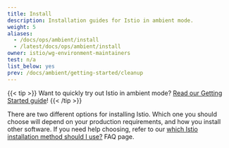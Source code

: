 ```yaml
---
title: Install
description: Installation guides for Istio in ambient mode.
weight: 5
aliases:
  - /docs/ops/ambient/install
  - /latest/docs/ops/ambient/install
owner: istio/wg-environment-maintainers
test: n/a
list_below: yes
prev: /docs/ambient/getting-started/cleanup
---
```


{{< tip >}}
Want to quickly try out Istio in ambient mode? [Read our Getting Started guide](/docs/ambient/getting-started/)!
{{< /tip >}}

There are two different options for installing Istio. Which one you should choose will depend on your production requirements, and how you install other software. If you need help choosing, refer to our
[which Istio installation method should I use?](/about/faq/#install-method-selection) FAQ page.
